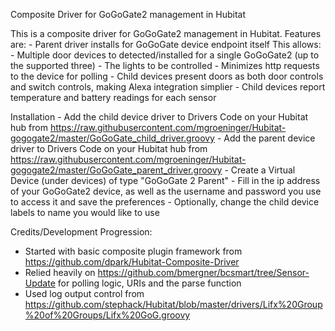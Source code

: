 Composite Driver for GoGoGate2 management in Hubitat

This is a composite driver for GoGoGate2 management in Hubitat.  Features are:
    - Parent driver installs for GoGoGate device endpoint itself  This allows:
        - Multiple door devices to detected/installed for a single GoGoGate2 (up to the supported three)
        - The lights to be controlled
        - Minimizes http requests to the device for polling
    - Child devices present doors as both door controls and switch controls, making Alexa integration simplier
    - Child devices report temperature and battery readings for each sensor

Installation
    - Add the child device driver to Drivers Code on your Hubitat hub from https://raw.githubusercontent.com/mgroeninger/Hubitat-gogogate2/master/GoGoGate_child_driver.groovy
    - Add the parent device driver to Drivers Code on your Hubitat hub from https://raw.githubusercontent.com/mgroeninger/Hubitat-gogogate2/master/GoGoGate_parent_driver.groovy
    - Create a Virtual Device (under devices) of type "GoGoGate 2 Parent"
    - Fill in the ip address of your GoGoGate2 device, as well as the username and password you use to access it and save the preferences
    - Optionally, change the child device labels to name you would like to use 

Credits/Development Progression:
- Started with basic composite plugin framework from https://github.com/dpark/Hubitat-Composite-Driver
- Relied heavily on https://github.com/bmergner/bcsmart/tree/Sensor-Update for polling logic, URIs and the parse function
- Used log output control from https://github.com/stephack/Hubitat/blob/master/drivers/Lifx%20Group%20of%20Groups/Lifx%20GoG.groovy

